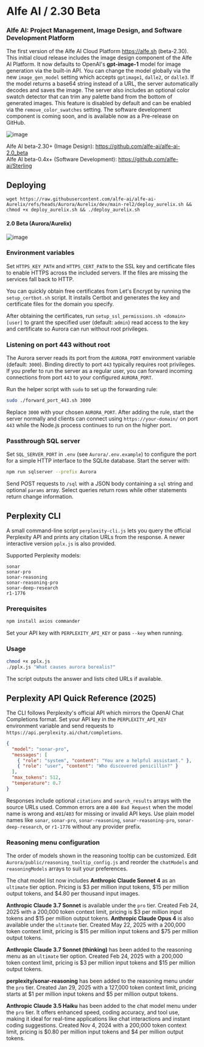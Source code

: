 # Alfe AI / 2.30 Beta  

### Alfe AI: Project Management, Image Design, and Software Development Platform

The first version of the Alfe AI Cloud Platform https://alfe.sh <!-- has been released --> (beta-2.30).
This initial cloud release includes the image design component of the Alfe AI Platform.
It now defaults to OpenAI's **gpt-image-1** model for image generation via the built-in API. You
can change the model globally via the new `image_gen_model` setting which accepts `gptimage1`,
`dalle2`, or `dalle3`.
If the model returns a base64 string instead of a URL, the server automatically decodes and saves the image.
The server also includes an optional color swatch detector that can trim any palette band from the bottom of generated images. This feature is disabled by default and can be enabled via the `remove_color_swatches` setting.
The software development component is coming soon, and is available now as a Pre-release on GitHub.

![image](https://github.com/user-attachments/assets/b7d308f8-e2a6-4098-b707-8f8704a74049)  

Alfe AI beta-2.30+ (Image Design): https://github.com/alfe-ai/alfe-ai-2.0_beta  
Alfe AI beta-0.4x+ (Software Development): https://github.com/alfe-ai/Sterling  

## Deploying

```
wget https://raw.githubusercontent.com/alfe-ai/alfe-ai-Aurelix/refs/heads/Aurora/Aurelix/dev/main-rel2/deploy_aurelix.sh && chmod +x deploy_aurelix.sh && ./deploy_aurelix.sh
```

#### 2.0 Beta (Aurora/Aurelix)

![image](https://github.com/user-attachments/assets/ec47be87-5577-45b2-a3af-17475860df46)

### Environment variables

Set `HTTPS_KEY_PATH` and `HTTPS_CERT_PATH` to the SSL key and certificate files
to enable HTTPS across the included servers. If the files are missing the
services fall back to HTTP.

You can quickly obtain free certificates from Let's Encrypt by running the
`setup_certbot.sh` script. It installs Certbot and generates the key and
certificate files for the domain you specify.

After obtaining the certificates, run `setup_ssl_permissions.sh <domain> [user]`
to grant the specified user (default: `admin`) read access to the key and
certificate so Aurora can run without root privileges.

### Listening on port 443 without root

The Aurora server reads its port from the `AURORA_PORT` environment variable
(default: `3000`). Binding directly to port `443` typically requires root
privileges. If you prefer to run the server as a regular user, you can forward
incoming connections from port `443` to your configured `AURORA_PORT`.

Run the helper script with `sudo` to set up the forwarding rule:

```bash
sudo ./forward_port_443.sh 3000
```

Replace `3000` with your chosen `AURORA_PORT`. After adding the rule, start the
server normally and clients can connect using `https://your-domain/` on port
`443` while the Node.js process continues to run on the higher port.

### Passthrough SQL server

Set `SQL_SERVER_PORT` in `.env` (see `Aurora/.env.example`) to configure the port
for a simple HTTP interface to the SQLite database. Start the server with:

```bash
npm run sqlserver --prefix Aurora
```

Send POST requests to `/sql` with a JSON body containing a `sql` string and
optional `params` array. Select queries return rows while other statements
return change information.

## Perplexity CLI

A small command-line script `perplexity-cli.js` lets you query the official Perplexity API and prints any citation URLs from the response. A newer interactive version `pplx.js` is also provided.

Supported Perplexity models:

```
sonar
sonar-pro
sonar-reasoning
sonar-reasoning-pro
sonar-deep-research
r1-1776
```

### Prerequisites

```bash
npm install axios commander
```

Set your API key with `PERPLEXITY_API_KEY` or pass `--key` when running.

### Usage

```bash
chmod +x pplx.js
./pplx.js "What causes aurora borealis?"
```

The script outputs the answer and lists cited URLs if available.

## Perplexity API Quick Reference (2025)

The CLI follows Perplexity's official API which mirrors the OpenAI Chat
Completions format. Set your API key in the `PERPLEXITY_API_KEY` environment
variable and send requests to `https://api.perplexity.ai/chat/completions`.

```json
{
  "model": "sonar-pro",
  "messages": [
    { "role": "system", "content": "You are a helpful assistant." },
    { "role": "user", "content": "Who discovered penicillin?" }
  ],
  "max_tokens": 512,
  "temperature": 0.7
}
```

Responses include optional `citations` and `search_results` arrays with the
source URLs used. Common errors are a `400 Bad Request` when the model name is
wrong and `401`/`403` for missing or invalid API keys. Use plain model names
like `sonar`, `sonar-pro`, `sonar-reasoning`, `sonar-reasoning-pro`,
`sonar-deep-research`, or `r1-1776` without any provider prefix.

### Reasoning menu configuration

The order of models shown in the reasoning tooltip can be customized.
Edit `Aurora/public/reasoning_tooltip_config.js` and reorder the
`chatModels` and `reasoningModels` arrays to suit your preferences.

The chat model list now includes **Anthropic Claude Sonnet 4** as an
`ultimate` tier option. Pricing is $3 per million input tokens,
$15 per million output tokens, and $4.80 per thousand input images.

**Anthropic Claude 3.7 Sonnet** is available under the `pro` tier. Created Feb 24, 2025 with a 200,000 token context limit, pricing is $3 per million input tokens and $15 per million output tokens.
**Anthropic Claude Opus 4** is also available under the `ultimate` tier.
Created May 22, 2025 with a 200,000 token context limit, pricing is
$15 per million input tokens and $75 per million output tokens.

**Anthropic Claude 3.7 Sonnet (thinking)** has been added to the reasoning
menu as an `ultimate` tier option. Created Feb 24, 2025 with a 200,000 token
context limit, pricing is $3 per million input tokens and $15 per million
output tokens.

**perplexity/sonar-reasoning** has been added to the reasoning menu under the
`pro` tier. Created Jan 29, 2025 with a 127,000 token context limit, pricing
starts at $1 per million input tokens and $5 per million output tokens.

**Anthropic Claude 3.5 Haiku** has been added to the chat model menu under the
`pro` tier. It offers enhanced speed, coding accuracy, and tool use, making it
ideal for real-time applications like chat interactions and instant coding
suggestions. Created Nov 4, 2024 with a 200,000 token context limit, pricing is
$0.80 per million input tokens and $4 per million output tokens.

